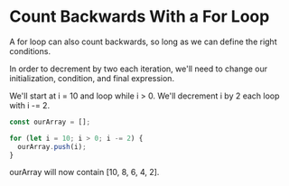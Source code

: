 # Count Backwards With a For Loop
A for loop can also count backwards, so long as we can define the right conditions.

In order to decrement by two each iteration, we'll need to change our initialization, condition, and final expression.

We'll start at i = 10 and loop while i > 0. We'll decrement i by 2 each loop with i -= 2.
```javascript
const ourArray = [];

for (let i = 10; i > 0; i -= 2) {
  ourArray.push(i);
}
```
ourArray will now contain [10, 8, 6, 4, 2].
